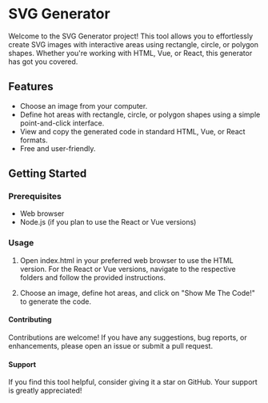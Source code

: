 # SVG Generator

Welcome to the SVG Generator project! This tool allows you to effortlessly create SVG images with interactive areas using rectangle, circle, or polygon shapes. Whether you're working with HTML, Vue, or React, this generator has got you covered.

## Features

- Choose an image from your computer.
- Define hot areas with rectangle, circle, or polygon shapes using a simple point-and-click interface.
- View and copy the generated code in standard HTML, Vue, or React formats.
- Free and user-friendly.

## Getting Started

### Prerequisites

- Web browser
- Node.js (if you plan to use the React or Vue versions)

### Usage

1. Open index.html in your preferred web browser to use the HTML version. For the React or Vue versions, navigate to the respective folders and follow the provided instructions.

2. Choose an image, define hot areas, and click on "Show Me The Code!" to generate the code.

#### Contributing
Contributions are welcome! If you have any suggestions, bug reports, or enhancements, please open an issue or submit a pull request.

#### Support
If you find this tool helpful, consider giving it a star on GitHub. Your support is greatly appreciated!